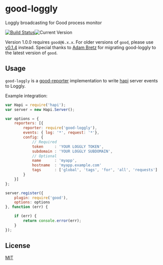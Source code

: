 # good-loggly

Loggly broadcasting for Good process monitor

[![Build Status](https://travis-ci.org/fhemberger/good-loggly.svg?branch=master)](http://travis-ci.org/fhemberger/good-loggly)![Current Version](https://img.shields.io/npm/v/good-loggly.svg)

Version 1.0.0 requires `good@6.x.x`. For older versions of `good`, please use [v0.1.4](https://github.com/fhemberger/good-loggly/releases/tag/v0.1.4) instead. Special thanks to [Adam Bretz](https://github.com/arb) for migrating good-loggly to the latest version of `good`.


## Usage

`good-loggly` is a [good-reporter](https://github.com/hapijs/good-reporter) implementation to write [hapi](http://hapijs.com/) server events to Loggly.

Example integration:
```javascript
var Hapi = require('hapi');
var server = new Hapi.Server();

var options = {
    reporters: [{
        reporter: require('good-loggly'),
        events: { log: '*', request: '*'},
        config: {
            // Required
            token     : 'YOUR LOGGLY TOKEN',
            subdomain : 'YOUR LOGGLY SUBDOMAIN',
            // Optional
            name      : 'myapp',
            hostname  : 'myapp.example.com'
            tags      : ['global', 'tags', 'for', 'all', 'requests']
        }
    }]
};

server.register({
    plugin: require('good'),
    options: options
}, function (err) {

    if (err) {
        return console.error(err);
    }
});

```


## License

[MIT](LICENSE)
